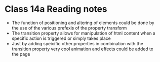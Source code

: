 # Class 14a Reading notes
+ The function of positioning and altering of elements could be done by the use of the various prefexis of the property transform 
+ The transition property allows for manipulation of html content when a specific action is triggered or simply takes place
+ Just by adding speicific other properties in combination with the transition property very cool animation and effects could be added to the page
